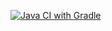 [![Java CI with Gradle](https://github.com/LyubovGarashchenko/Page-Object-s/actions/workflows/blank.yml/badge.svg)](https://github.com/LyubovGarashchenko/Page-Object-s/actions/workflows/blank.yml)
